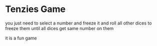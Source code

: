 # Tenzies Game

you just need to select a number and freeze it and roll all other dices to freeze them until all dices get same number on them

it is a fun game
